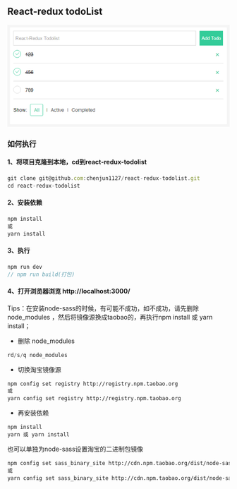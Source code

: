 ## React-redux todoList
![首页](/screenshot.png)
### 如何执行
####  1、将项目克隆到本地，cd到react-redux-todolist
```javascript
git clone git@github.com:chenjun1127/react-redux-todolist.git
cd react-redux-todolist
```
#### 2、安装依赖
```javascript
npm install
或
yarn install
```
#### 3、执行
```javascript
npm run dev
// npm run build(打包)
```
#### 4、打开浏览器浏览 http://localhost:3000/

Tips：在安装node-sass的时候，有可能不成功，如不成功，请先删除 node_modules ，然后将镜像源换成taobao的，再执行npm install 或 yarn install；
* 删除 node_modules
```javascript
rd/s/q node_modules
```
* 切换淘宝镜像源
```bash
npm config set registry http://registry.npm.taobao.org
或
yarn config set registry http://registry.npm.taobao.org
```
* 再安装依赖
```bash
npm install
yarn 或 yarn install
```
也可以单独为node-sass设置淘宝的二进制包镜像
```bash
npm config set sass_binary_site http://cdn.npm.taobao.org/dist/node-sass -g
或
yarn config set sass_binary_site http://cdn.npm.taobao.org/dist/node-sass -g
```